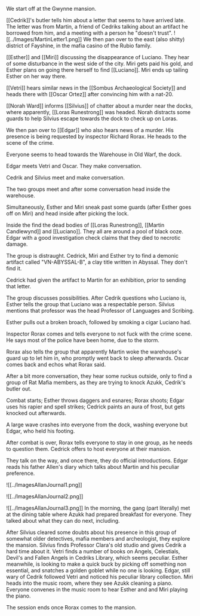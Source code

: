 We start off at the Gwynne mansion.

[[Cedrik]]'s butler tells him about a letter that seems to have arrived late. The letter was from Martin, a friend of Cedriks talking about an artifact he borrowed from him, and a meeting with a person he "doesn't trust".
![[../Images/MartinLetter1.png]]
We then pan over to the east (also shitty) district of Fayshine, in the mafia casino of the Rubio family.

[[Esther]] and [[Miri]] discussing the disappearance of Luciano. They hear of some disturbance in the west side of the city. Miri gets paid his gold, and Esther plans on going there herself to find [[Luciano]]. Miri ends up tailing Esther on her way there.

[[Vetri]] hears similar news in the [[Sombus Archaeological Society]] and heads there with [[Oscar Ortez]] after convincing him with a nat-20.

[[Norah Ward]] informs [[Silvius]] of chatter about a murder near the docks, where apparently, [[Loras Runestrong]] was headed. Norah distracts some guards to help Silvius escape towards the dock to check up on Loras.

We then pan over to [[Edgar]] who also hears news of a murder. His presence is being requested by inspector Richard Rorax. He heads to the scene of the crime.

Everyone seems to head towards the Warehouse in Old Warf, the dock.

Edgar meets Vetri and Oscar. They make conversation.

Cedrik and Silvius meet and make conversation.

The two groups meet and after some conversation head inside the warehouse.

Simultaneously, Esther and Miri sneak past some guards (after Esther goes off on Miri) and head inside after picking the lock.

Inside the find the dead bodies of [[Loras Runestrong]], [[Martin Candlewynd]] and [[Luciano]]. They all are around a pool of black ooze. Edgar with a good investigation check claims that they died to necrotic damage.

The group is distraught. Cedrick, Miri and Esther try to find a demonic artifact called "VN-ABYSSAL-B", a clay title written in Abyssal. They don't find it. 

Cedrick had given the artifact to Martin for an exhibition, prior to sending that letter.

The group discusses possibilities. After Cedrik questions who Luciano is, Esther tells the group that Luciano was a respectable person. Silvius mentions that professor was the head Professor of Languages and Scribing. 

Esther pulls out a broken broach, followed by smoking a cigar Luciano had. 

Inspector Rorax comes and tells everyone to not fuck with the crime scene. He says most of the police have been home, due to the storm. 

Rorax also tells the group that apparently Martin woke the warehouse's guard up to let him in, who promptly went back to sleep afterwards. Oscar comes back and echos what Rorax said. 

After a bit more conversation, they hear some ruckus outside, only to find a group of Rat Mafia members, as they are trying to knock Azukk, Cedrik's butler out.

Combat starts; Esther throws daggers and esnares; Rorax shoots; Edgar uses his rapier and spell strikes; Cedrick paints an aura of frost, but gets knocked out afterwards.

A large wave crashes into everyone from the dock, washing everyone but Edgar, who held his footing.

After combat is over, Rorax tells everyone to stay in one group, as he needs to question them. Cedrick offers to host everyone at their mansion.

They talk on the way, and once there, they do official introductions. Edgar reads his father Allen's diary which talks about Martin and his peculiar preference.

![[../ImagesAllanJournal1.png]]

![[../ImagesAllanJournal2.png]]

![[../ImagesAllanJournal3.png]] In the morning, the gang (part literally) met at the dining table where Azukk had prepared breakfast for everyone. They talked about what they can do next, including.

After Silvius cleared some doubts about his presence in this group of somewhat older detectives, mafia members and archeologist, they explore the mansion. Silvius finds Professor Clara's old studio and gives Cedrik a hard time about it. Vetri finds a number of books on Angels, Celestials, Devil's and Fallen Angels in Cedriks Library, which seems peculiar. Esther meanwhile, is looking to make a quick buck by picking off something non essential, and snatches a golden goblet while no one is looking. Edgar, still wary of Cedrik followed Vetri and noticed his peculiar library collection. Miri heads into the music room, where they see Azukk cleaning a piano. Everyone convenes in the music room to hear Esther and and Miri playing the piano.

The session ends once Rorax comes to the mansion. 